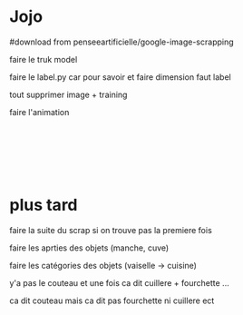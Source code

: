 # Jojo

#download from penseeartificielle/google-image-scrapping

faire le truk model

faire le label.py car pour savoir et faire dimension faut label

tout supprimer image + training

faire l'animation



<br><br><br><br><br>

# plus tard

faire la suite du scrap si on trouve pas la premiere fois

faire les aprties des objets (manche, cuve)

faire les catégories des objets (vaiselle -> cuisine)

y'a pas le couteau et une fois ca dit cuillere + fourchette ...

ca dit couteau mais ca dit pas fourchette ni cuillere ect
















